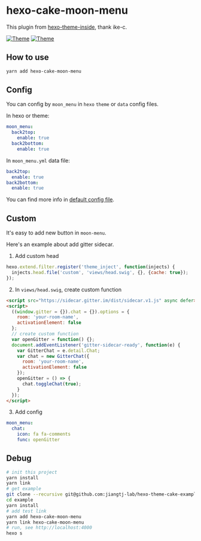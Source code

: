 # hexo-cake-moon-menu

This plugin from [hexo-theme-inside](https://github.com/ike-c/hexo-theme-inside), thank ike-c.

[![Theme](https://img.shields.io/badge/Theme-NexT(Pisces&Gemini):7.3.0-blue.svg)](https://theme-next.org)
[![Theme](https://img.shields.io/badge/Theme-Cake:1.1.0-blue.svg)](https://github.com/jiangtj/hexo-theme-cake)

## How to use
```bash
yarn add hexo-cake-moon-menu
```

## Config
You can config by `moon_menu` in `hexo` `theme` or `data` config files.

In hexo or theme:
```yml
moon_menu:
  back2top:
    enable: true
  back2bottom:
    enable: true
```

In `moon_menu.yml` data file:
```yml
back2top:
  enable: true
back2bottom:
  enable: true
```

You can find more info in [default config file](default.yaml).

## Custom

It's easy to add new button in `moon-menu`.

Here's an example about add gitter sidecar.

1. Add custom head
```js
hexo.extend.filter.register('theme_inject', function(injects) {
  injects.head.file('custom', 'views/head.swig', {}, {cache: true});
});
```

2. In `views/head.swig`, create custom function
```html
<script src="https://sidecar.gitter.im/dist/sidecar.v1.js" async defer></script>
<script>
  ((window.gitter = {}).chat = {}).options = {
    room: 'your-room-name',
    activationElement: false
  };
  // create custom function
  var openGitter = function() {};
  document.addEventListener('gitter-sidecar-ready', function(e) {
    var GitterChat = e.detail.Chat;
    var chat = new GitterChat({
      room: 'your-room-name',
      activationElement: false
    });
    openGitter = () => {
      chat.toggleChat(true);
    }
  });
</script>
```

3. Add config
```yml
moon_menu:
  chat:
    icon: fa fa-comments
    func: openGitter
```

## Debug
```bash
# init this project
yarn install
yarn link
# get example
git clone --recursive git@github.com:jiangtj-lab/hexo-theme-cake-example.git example
cd example
yarn install
# add test link
yarn add hexo-cake-moon-menu
yarn link hexo-cake-moon-menu
# run, see http://localhost:4000
hexo s
```
